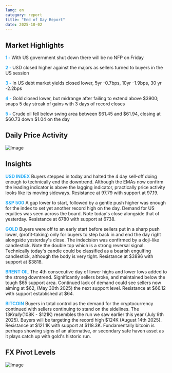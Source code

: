 ```yaml
---
lang: en
category: report
title: "End of Day Report"
date: 2025-10-02
---
```



<h2>Market Highlights</h2>
<strong style="color: #2caef7;">1 - </strong> With US government shut down there will be no NFP on Friday

<strong style="color: #2caef7;">2 - </strong> USD closed higher against the majors as sellers turned to buyers in the US session


<strong style="color: #2caef7;">3 - </strong> In US debt market yields closed lower, 5yr -0.7bps, 10yr -1.9bps, 30 yr -2.2bps

<strong style="color: #2caef7;">4 - </strong> Gold closed lower, but midrange after failing to extend above $3900; snaps 5 day streak of gains with 3 days of record closes

<strong style="color: #2caef7;">5 - </strong> Crude oil fell below swing area between $61.45 and $61.94, closing at $60.73 down $1.04 on the day



<h2>Daily Price Activity</h2>
<img src="https://markleighedu.github.io/img/Oct-2025/02-Oct-2025/price.jpg" alt="Image"/>

<h2>Insights</h2>
<strong style="color: #2caef7;">USD INDEX</strong> Buyers stepped in today and halted the 4 day sell-off doing enough to technically end the downtrend. Although the EMAs now confirm the leading indicator is above the lagging indicator, practically price activity looks like its moving sideways. Resistance at 97.79 with support at 97.19.

<strong style="color: #2caef7;">S&P 500</strong> A gap lower to start, followed by a gentle push higher was enough for the index to set yet another record high on the day. Demand for US equities was seen across the board. Note today's close alongside that of yesterday. Resistance at 6780 with support at 6738. 

<strong style="color: #2caef7;">GOLD</strong> Buyers were off to an early start before sellers put in a sharp push lower, (profit-taking) only for buyers to step back in and end the day right alongside yesterday's close. The indecision was confirmed by a doji-like candlestick. Note the double top which is a strong reversal signal. Technically today's candle could be classified as a bearish engulfing candlestick, although the body is very tight. Resistance at $3896 with support at $3818.

<strong style="color: #2caef7;">BRENT OIL</strong> The 4th consecutive day of lower highs and lower lows added to the strong downtrend. Significantly sellers broke, and maintained below the tough $65 support area. Continued lack of demand could see sellers now aiming at $62, (May 30th 2025) the next support level. Resistance at $66.12 with support established at $64.  

<strong style="color: #2caef7;">BITCOIN</strong> Buyers in total control as the demand for the cryptocurrency continued with sellers continuing to stand on the sidelines. The $13K rally ($108K - $121K) resembles the run we saw earlier this year (July 9th 2025). Buyers will be targeting the record high $124K (August 14th 2025). Resistance at $121.1K with support at $118.3K. Fundamentally bitcoin is perhaps showing signs of an alternative, or secondary safe haven asset as it plays catch up with gold's historic run.



<h2>FX Pivot Levels</h2>
<img src="https://markleighedu.github.io/img/Oct-2025/02-Oct-2025/pivot.jpg" alt="Image"/>